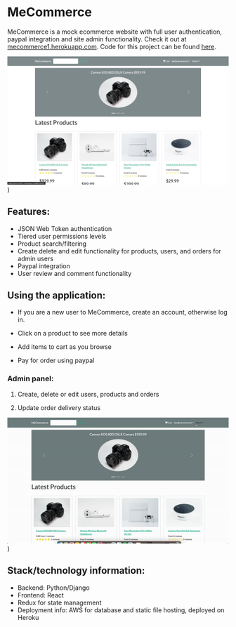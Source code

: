 **MeCommerce**
==============

MeCommerce is a mock ecommerce website with full user authentication, paypal integration and site admin functionality. Check it out at [mecommerce1.herokuapp.com](https://mecommerce1.herokuapp.com/). Code for this project can be found [here](https://github.com/bcvance/ProShopEcommerceV2).

![alt text](https://github.com/bcvance/MeCommerce/blob/master/backend/base/readme_media/mecommerce_home.png))

Features:
---------

*   JSON Web Token authentication
*   Tiered user permissions levels
*   Product search/filtering
*   Create delete and edit functionality for products, users, and orders for admin users
*   Paypal integration
*   User review and comment functionality

Using the application:
----------------------

*   If you are a new user to MeCommerce, create an account, otherwise log in.
    
*   Click on a product to see more details
    
*   Add items to cart as you browse
    
*   Pay for order using paypal
    

### Admin panel:

1.  Create, delete or edit users, products and orders
    
2.  Update order delivery status
    
![alt text](https://github.com/bcvance/MeCommerce/blob/master/backend/base/readme_media/mecommerce_admin.gif))

Stack/technology information:
-----------------------------

*   Backend: Python/Django
*   Frontend: React
*   Redux for state management
*   Deployment info: AWS for database and static file hosting, deployed on Heroku
